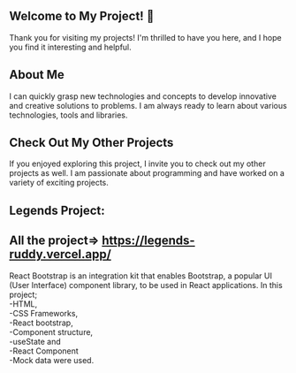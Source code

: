 ## Welcome to My Project! 👋

Thank you for visiting my projects! I'm thrilled to have you here, and I hope you find it interesting and helpful.

## About Me
I can quickly grasp new technologies and concepts to develop innovative and creative solutions to problems. I am always ready to learn about various technologies, tools and libraries.

## Check Out My Other Projects 
If you enjoyed exploring this project, I invite you to check out my other projects as well. I am passionate about programming and have worked on a variety of exciting projects.

##	Legends Project: 
## All the project=> https://legends-ruddy.vercel.app/

React Bootstrap is an integration kit that enables Bootstrap, a popular UI (User Interface) component library, to be used in React applications.
In this project; <br>
-HTML, <br>
-CSS Frameworks, <br>
-React bootstrap,  <br>
-Component structure,  <br>
-useState and <br>
-React Component <br>
-Mock data were used.


